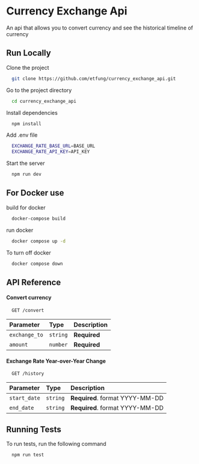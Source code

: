 # Currency Exchange Api


An api that allows you to convert currency and see the historical timeline of currency


## Run Locally

Clone the project

```bash
  git clone https://github.com/etfung/currency_exchange_api.git
```

Go to the project directory

```bash
  cd currency_exchange_api
```

Install dependencies

```bash
  npm install
```

Add .env file

```bash
  EXCHANGE_RATE_BASE_URL=BASE_URL
  EXCHANGE_RATE_API_KEY=API_KEY
```

Start the server

```bash
  npm run dev
```

## For Docker use

build for docker
```bash
  docker-compose build
```

run docker
```bash
  docker compose up -d
```

To turn off docker
```bash
  docker compose down
```
## API Reference

#### Convert currency

```http
  GET /convert
```

| Parameter | Type     | Description                |
| :-------- | :------- | :------------------------- |
| `exchange_to` | `string` | **Required** |
| `amount` | `number` | **Required** |

#### Exchange Rate Year-over-Year Change

```http
  GET /history
```

| Parameter | Type     | Description                       |
| :-------- | :------- | :-------------------------------- |
| `start_date` | `string` | **Required**. format YYYY-MM-DD |
| `end_date` | `string` | **Required**. format YYYY-MM-DD |




## Running Tests

To run tests, run the following command

```bash
  npm run test
```

